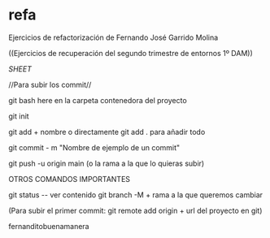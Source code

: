 # refa

Ejercicios de refactorización de Fernando José Garrido Molina


((Ejercicios de recuperación del segundo trimestre de entornos 1º DAM))



*SHEET*

//Para subir los commit//


git bash here en la carpeta contenedora del proyecto

git init

git add + nombre o directamente git add . para añadir todo

git commit - m "Nombre de ejemplo de un commit"

git push -u origin main (o la rama a la que lo quieras subir)


OTROS COMANDOS IMPORTANTES

git status -- ver contenido
git branch -M + rama a la que queremos cambiar

(Para subir el primer commit: git remote add origin + url del proyecto en git)


fernanditobuenamanera
